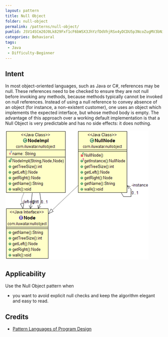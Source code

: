 ```yaml
---
layout: pattern
title: Null Object
folder: null-object
permalink: /patterns/null-object/
pumlid: JSV14SCm20J0Lk829Fxf1cF6bWSX3JhYzfDdVhjRSx4yDCDU5p3NcoZugMV3bNik3HaETLGPdPhbm-2WcpzS3btjz38PqF15dTSFv6bMndwhW1Jo_vhHwynkNm00
categories: Behavioral
tags:
 - Java
 - Difficulty-Beginner
---
```


## Intent
In most object-oriented languages, such as Java or C#, references
may be null. These references need to be checked to ensure they are not null
before invoking any methods, because methods typically cannot be invoked on
null references. Instead of using a null reference to convey absence of an
object (for instance, a non-existent customer), one uses an object which
implements the expected interface, but whose method body is empty. The
advantage of this approach over a working default implementation is that a Null
Object is very predictable and has no side effects: it does nothing.

![alt text](./etc/null-object.png "Null Object")

## Applicability
Use the Null Object pattern when

* you want to avoid explicit null checks and keep the algorithm elegant and easy to read.

## Credits
* [Pattern Languages of Program Design](http://www.amazon.com/Pattern-Languages-Program-Design-Coplien/dp/0201607344/ref=sr_1_1)
